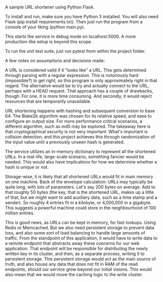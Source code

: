A sample URL shortener using Python Flask.

To install and run, make sure you have Python 3 installed.
You will also need Flask (pip install requirements.txt).
Then just run the program from a console of your liking (python main.py).

This starts the service in debug mode on localhost:5000.
A more production-like setup is beyond this scope.

To run the unit test suite, just run pytest from within the project folder.

A few notes on assumptions and decisions made:

A URL is considered valid if it "looks like" a URL.
This gets determined through parsing with a regular expression.
This is notoriously hard (impossible?) to get right, so this program is only
approximately right in that regard.
The alternative would be to try and actually connect to the URL, perhaps with a HEAD request.
That approach has a couple of drawbacks, though.
For one, it is more time consuming. And secondly, it would reject resources that are
temporarily unavailable.

URL shortening happens with hashing and subsequent conversion to base 64.
The Blake2b algorithm was chosen for its relative speed, and ease to configure an output size.
For more performance critical scenarios, a different algorithm, such as md5 may be explored.
The takeaway here is that cryptographical security is not very important.
What's important is collision detection, and this project achieves this through randomization
of the input value until a previously unseen hash is generated.

The service utilizes an in-memory dictionary to represent all the shortened URLs.
In a real-life, large-scale scenario, something fancier would be needed. This would also
have implications for how we determine whether a hash is unique or not.

Storage-wise, it is likely that all shortened URLs would fit in main memory on one machine.
Back of the envelope calculation:
URLs may typically be quite long, with lots of parameters. Let's say 200 bytes on average.
Add to that roughly 50 bytes (the key, that is the shortened URL, makes up a little of that,
but we might want to add auxiliary data, such as a time stamp and a sender).
So roughly 4 entries fit in a kilobyte, or 4,000,000 in a gigabyte.
This suggests a powerful machine could store in the neighbourhood of 100 million entries.

This is good news, as URLs can be kept in memory, for fast lookups. Using Redis or Memcached.
But we also need persistent storage to prevent data loss, and also some sort of load balancing
to handle large amounts of traffic.
From the standpoint of this application, it would have to write data to a remote endpoint that
abstracts away these concerns for our web application. That endpoint will be responsible for
distributing the newly written key in its cluster, and then, as a separate process, writing
it to persistent storage. This persistent storage would act as the main source of truth,
and also house any data that does not fit in RAM of the read endpoints, should our service
grow beyond our initial visions. This would also mean that we would move the caching logic
to the write cluster.